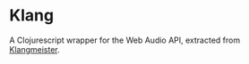 Klang
=====

A Clojurescript wrapper for the Web Audio API, extracted from [Klangmeister](http://ctford.github.io/klangmeister/).
